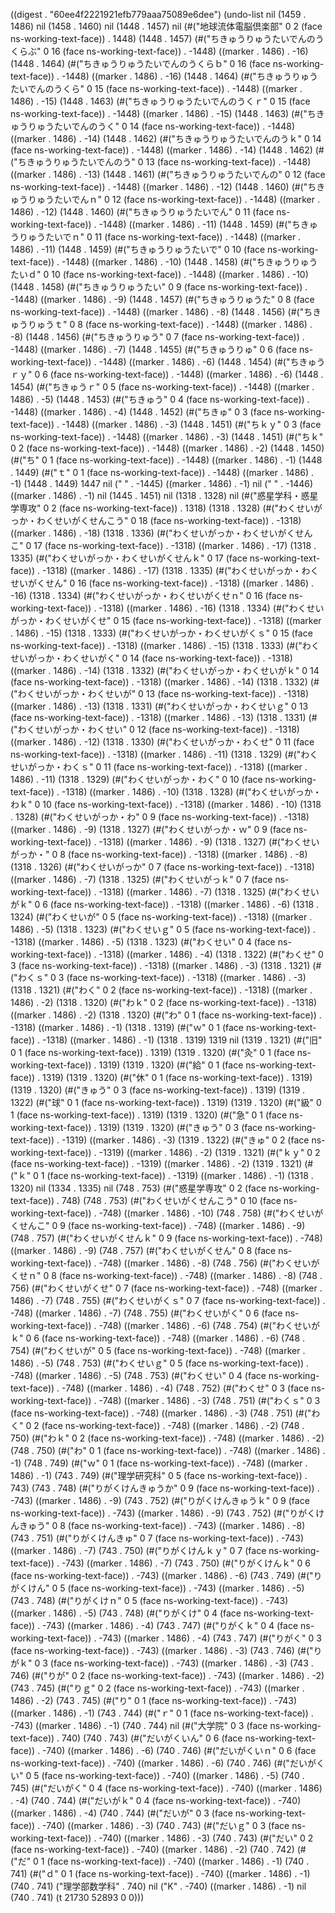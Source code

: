 
((digest . "60ee4f2221921efb779aaa75089e6dee") (undo-list nil (1459 . 1486) nil (1458 . 1460) nil (1448 . 1457) nil (#("地球流体電脳倶楽部" 0 2 (face ns-working-text-face)) . 1448) (1448 . 1457) (#("ちきゅうりゅうたいでんのうくらぶ" 0 16 (face ns-working-text-face)) . -1448) ((marker . 1486) . -16) (1448 . 1464) (#("ちきゅうりゅうたいでんのうくらｂ" 0 16 (face ns-working-text-face)) . -1448) ((marker . 1486) . -16) (1448 . 1464) (#("ちきゅうりゅうたいでんのうくら" 0 15 (face ns-working-text-face)) . -1448) ((marker . 1486) . -15) (1448 . 1463) (#("ちきゅうりゅうたいでんのうくｒ" 0 15 (face ns-working-text-face)) . -1448) ((marker . 1486) . -15) (1448 . 1463) (#("ちきゅうりゅうたいでんのうく" 0 14 (face ns-working-text-face)) . -1448) ((marker . 1486) . -14) (1448 . 1462) (#("ちきゅうりゅうたいでんのうｋ" 0 14 (face ns-working-text-face)) . -1448) ((marker . 1486) . -14) (1448 . 1462) (#("ちきゅうりゅうたいでんのう" 0 13 (face ns-working-text-face)) . -1448) ((marker . 1486) . -13) (1448 . 1461) (#("ちきゅうりゅうたいでんの" 0 12 (face ns-working-text-face)) . -1448) ((marker . 1486) . -12) (1448 . 1460) (#("ちきゅうりゅうたいでんｎ" 0 12 (face ns-working-text-face)) . -1448) ((marker . 1486) . -12) (1448 . 1460) (#("ちきゅうりゅうたいでん" 0 11 (face ns-working-text-face)) . -1448) ((marker . 1486) . -11) (1448 . 1459) (#("ちきゅうりゅうたいでｎ" 0 11 (face ns-working-text-face)) . -1448) ((marker . 1486) . -11) (1448 . 1459) (#("ちきゅうりゅうたいで" 0 10 (face ns-working-text-face)) . -1448) ((marker . 1486) . -10) (1448 . 1458) (#("ちきゅうりゅうたいｄ" 0 10 (face ns-working-text-face)) . -1448) ((marker . 1486) . -10) (1448 . 1458) (#("ちきゅうりゅうたい" 0 9 (face ns-working-text-face)) . -1448) ((marker . 1486) . -9) (1448 . 1457) (#("ちきゅうりゅうた" 0 8 (face ns-working-text-face)) . -1448) ((marker . 1486) . -8) (1448 . 1456) (#("ちきゅうりゅうｔ" 0 8 (face ns-working-text-face)) . -1448) ((marker . 1486) . -8) (1448 . 1456) (#("ちきゅうりゅう" 0 7 (face ns-working-text-face)) . -1448) ((marker . 1486) . -7) (1448 . 1455) (#("ちきゅうりゅ" 0 6 (face ns-working-text-face)) . -1448) ((marker . 1486) . -6) (1448 . 1454) (#("ちきゅうｒｙ" 0 6 (face ns-working-text-face)) . -1448) ((marker . 1486) . -6) (1448 . 1454) (#("ちきゅうｒ" 0 5 (face ns-working-text-face)) . -1448) ((marker . 1486) . -5) (1448 . 1453) (#("ちきゅう" 0 4 (face ns-working-text-face)) . -1448) ((marker . 1486) . -4) (1448 . 1452) (#("ちきゅ" 0 3 (face ns-working-text-face)) . -1448) ((marker . 1486) . -3) (1448 . 1451) (#("ちｋｙ" 0 3 (face ns-working-text-face)) . -1448) ((marker . 1486) . -3) (1448 . 1451) (#("ちｋ" 0 2 (face ns-working-text-face)) . -1448) ((marker . 1486) . -2) (1448 . 1450) (#("ち" 0 1 (face ns-working-text-face)) . -1448) ((marker . 1486) . -1) (1448 . 1449) (#("ｔ" 0 1 (face ns-working-text-face)) . -1448) ((marker . 1486) . -1) (1448 . 1449) 1447 nil (" " . -1445) ((marker . 1486) . -1) nil (" " . -1446) ((marker . 1486) . -1) nil (1445 . 1451) nil (1318 . 1328) nil (#("惑星学科・惑星学専攻" 0 2 (face ns-working-text-face)) . 1318) (1318 . 1328) (#("わくせいがっか・わくせいがくせんこう" 0 18 (face ns-working-text-face)) . -1318) ((marker . 1486) . -18) (1318 . 1336) (#("わくせいがっか・わくせいがくせんこ" 0 17 (face ns-working-text-face)) . -1318) ((marker . 1486) . -17) (1318 . 1335) (#("わくせいがっか・わくせいがくせんｋ" 0 17 (face ns-working-text-face)) . -1318) ((marker . 1486) . -17) (1318 . 1335) (#("わくせいがっか・わくせいがくせん" 0 16 (face ns-working-text-face)) . -1318) ((marker . 1486) . -16) (1318 . 1334) (#("わくせいがっか・わくせいがくせｎ" 0 16 (face ns-working-text-face)) . -1318) ((marker . 1486) . -16) (1318 . 1334) (#("わくせいがっか・わくせいがくせ" 0 15 (face ns-working-text-face)) . -1318) ((marker . 1486) . -15) (1318 . 1333) (#("わくせいがっか・わくせいがくｓ" 0 15 (face ns-working-text-face)) . -1318) ((marker . 1486) . -15) (1318 . 1333) (#("わくせいがっか・わくせいがく" 0 14 (face ns-working-text-face)) . -1318) ((marker . 1486) . -14) (1318 . 1332) (#("わくせいがっか・わくせいがｋ" 0 14 (face ns-working-text-face)) . -1318) ((marker . 1486) . -14) (1318 . 1332) (#("わくせいがっか・わくせいが" 0 13 (face ns-working-text-face)) . -1318) ((marker . 1486) . -13) (1318 . 1331) (#("わくせいがっか・わくせいｇ" 0 13 (face ns-working-text-face)) . -1318) ((marker . 1486) . -13) (1318 . 1331) (#("わくせいがっか・わくせい" 0 12 (face ns-working-text-face)) . -1318) ((marker . 1486) . -12) (1318 . 1330) (#("わくせいがっか・わくせ" 0 11 (face ns-working-text-face)) . -1318) ((marker . 1486) . -11) (1318 . 1329) (#("わくせいがっか・わくｓ" 0 11 (face ns-working-text-face)) . -1318) ((marker . 1486) . -11) (1318 . 1329) (#("わくせいがっか・わく" 0 10 (face ns-working-text-face)) . -1318) ((marker . 1486) . -10) (1318 . 1328) (#("わくせいがっか・わｋ" 0 10 (face ns-working-text-face)) . -1318) ((marker . 1486) . -10) (1318 . 1328) (#("わくせいがっか・わ" 0 9 (face ns-working-text-face)) . -1318) ((marker . 1486) . -9) (1318 . 1327) (#("わくせいがっか・ｗ" 0 9 (face ns-working-text-face)) . -1318) ((marker . 1486) . -9) (1318 . 1327) (#("わくせいがっか・" 0 8 (face ns-working-text-face)) . -1318) ((marker . 1486) . -8) (1318 . 1326) (#("わくせいがっか" 0 7 (face ns-working-text-face)) . -1318) ((marker . 1486) . -7) (1318 . 1325) (#("わくせいがっｋ" 0 7 (face ns-working-text-face)) . -1318) ((marker . 1486) . -7) (1318 . 1325) (#("わくせいがｋ" 0 6 (face ns-working-text-face)) . -1318) ((marker . 1486) . -6) (1318 . 1324) (#("わくせいが" 0 5 (face ns-working-text-face)) . -1318) ((marker . 1486) . -5) (1318 . 1323) (#("わくせいｇ" 0 5 (face ns-working-text-face)) . -1318) ((marker . 1486) . -5) (1318 . 1323) (#("わくせい" 0 4 (face ns-working-text-face)) . -1318) ((marker . 1486) . -4) (1318 . 1322) (#("わくせ" 0 3 (face ns-working-text-face)) . -1318) ((marker . 1486) . -3) (1318 . 1321) (#("わくｓ" 0 3 (face ns-working-text-face)) . -1318) ((marker . 1486) . -3) (1318 . 1321) (#("わく" 0 2 (face ns-working-text-face)) . -1318) ((marker . 1486) . -2) (1318 . 1320) (#("わｋ" 0 2 (face ns-working-text-face)) . -1318) ((marker . 1486) . -2) (1318 . 1320) (#("わ" 0 1 (face ns-working-text-face)) . -1318) ((marker . 1486) . -1) (1318 . 1319) (#("ｗ" 0 1 (face ns-working-text-face)) . -1318) ((marker . 1486) . -1) (1318 . 1319) 1319 nil (1319 . 1321) (#("旧" 0 1 (face ns-working-text-face)) . 1319) (1319 . 1320) (#("灸" 0 1 (face ns-working-text-face)) . 1319) (1319 . 1320) (#("給" 0 1 (face ns-working-text-face)) . 1319) (1319 . 1320) (#("休" 0 1 (face ns-working-text-face)) . 1319) (1319 . 1320) (#("きゅう" 0 3 (face ns-working-text-face)) . 1319) (1319 . 1322) (#("球" 0 1 (face ns-working-text-face)) . 1319) (1319 . 1320) (#("級" 0 1 (face ns-working-text-face)) . 1319) (1319 . 1320) (#("急" 0 1 (face ns-working-text-face)) . 1319) (1319 . 1320) (#("きゅう" 0 3 (face ns-working-text-face)) . -1319) ((marker . 1486) . -3) (1319 . 1322) (#("きゅ" 0 2 (face ns-working-text-face)) . -1319) ((marker . 1486) . -2) (1319 . 1321) (#("ｋｙ" 0 2 (face ns-working-text-face)) . -1319) ((marker . 1486) . -2) (1319 . 1321) (#("ｋ" 0 1 (face ns-working-text-face)) . -1319) ((marker . 1486) . -1) (1318 . 1320) nil (1334 . 1335) nil (748 . 753) (#("惑星学専攻" 0 2 (face ns-working-text-face)) . 748) (748 . 753) (#("わくせいがくせんこう" 0 10 (face ns-working-text-face)) . -748) ((marker . 1486) . -10) (748 . 758) (#("わくせいがくせんこ" 0 9 (face ns-working-text-face)) . -748) ((marker . 1486) . -9) (748 . 757) (#("わくせいがくせんｋ" 0 9 (face ns-working-text-face)) . -748) ((marker . 1486) . -9) (748 . 757) (#("わくせいがくせん" 0 8 (face ns-working-text-face)) . -748) ((marker . 1486) . -8) (748 . 756) (#("わくせいがくせｎ" 0 8 (face ns-working-text-face)) . -748) ((marker . 1486) . -8) (748 . 756) (#("わくせいがくせ" 0 7 (face ns-working-text-face)) . -748) ((marker . 1486) . -7) (748 . 755) (#("わくせいがくｓ" 0 7 (face ns-working-text-face)) . -748) ((marker . 1486) . -7) (748 . 755) (#("わくせいがく" 0 6 (face ns-working-text-face)) . -748) ((marker . 1486) . -6) (748 . 754) (#("わくせいがｋ" 0 6 (face ns-working-text-face)) . -748) ((marker . 1486) . -6) (748 . 754) (#("わくせいが" 0 5 (face ns-working-text-face)) . -748) ((marker . 1486) . -5) (748 . 753) (#("わくせいｇ" 0 5 (face ns-working-text-face)) . -748) ((marker . 1486) . -5) (748 . 753) (#("わくせい" 0 4 (face ns-working-text-face)) . -748) ((marker . 1486) . -4) (748 . 752) (#("わくせ" 0 3 (face ns-working-text-face)) . -748) ((marker . 1486) . -3) (748 . 751) (#("わくｓ" 0 3 (face ns-working-text-face)) . -748) ((marker . 1486) . -3) (748 . 751) (#("わく" 0 2 (face ns-working-text-face)) . -748) ((marker . 1486) . -2) (748 . 750) (#("わｋ" 0 2 (face ns-working-text-face)) . -748) ((marker . 1486) . -2) (748 . 750) (#("わ" 0 1 (face ns-working-text-face)) . -748) ((marker . 1486) . -1) (748 . 749) (#("ｗ" 0 1 (face ns-working-text-face)) . -748) ((marker . 1486) . -1) (743 . 749) (#("理学研究科" 0 5 (face ns-working-text-face)) . 743) (743 . 748) (#("りがくけんきゅうか" 0 9 (face ns-working-text-face)) . -743) ((marker . 1486) . -9) (743 . 752) (#("りがくけんきゅうｋ" 0 9 (face ns-working-text-face)) . -743) ((marker . 1486) . -9) (743 . 752) (#("りがくけんきゅう" 0 8 (face ns-working-text-face)) . -743) ((marker . 1486) . -8) (743 . 751) (#("りがくけんきゅ" 0 7 (face ns-working-text-face)) . -743) ((marker . 1486) . -7) (743 . 750) (#("りがくけんｋｙ" 0 7 (face ns-working-text-face)) . -743) ((marker . 1486) . -7) (743 . 750) (#("りがくけんｋ" 0 6 (face ns-working-text-face)) . -743) ((marker . 1486) . -6) (743 . 749) (#("りがくけん" 0 5 (face ns-working-text-face)) . -743) ((marker . 1486) . -5) (743 . 748) (#("りがくけｎ" 0 5 (face ns-working-text-face)) . -743) ((marker . 1486) . -5) (743 . 748) (#("りがくけ" 0 4 (face ns-working-text-face)) . -743) ((marker . 1486) . -4) (743 . 747) (#("りがくｋ" 0 4 (face ns-working-text-face)) . -743) ((marker . 1486) . -4) (743 . 747) (#("りがく" 0 3 (face ns-working-text-face)) . -743) ((marker . 1486) . -3) (743 . 746) (#("りがｋ" 0 3 (face ns-working-text-face)) . -743) ((marker . 1486) . -3) (743 . 746) (#("りが" 0 2 (face ns-working-text-face)) . -743) ((marker . 1486) . -2) (743 . 745) (#("りｇ" 0 2 (face ns-working-text-face)) . -743) ((marker . 1486) . -2) (743 . 745) (#("り" 0 1 (face ns-working-text-face)) . -743) ((marker . 1486) . -1) (743 . 744) (#("ｒ" 0 1 (face ns-working-text-face)) . -743) ((marker . 1486) . -1) (740 . 744) nil (#("大学院" 0 3 (face ns-working-text-face)) . 740) (740 . 743) (#("だいがくいん" 0 6 (face ns-working-text-face)) . -740) ((marker . 1486) . -6) (740 . 746) (#("だいがくいｎ" 0 6 (face ns-working-text-face)) . -740) ((marker . 1486) . -6) (740 . 746) (#("だいがくい" 0 5 (face ns-working-text-face)) . -740) ((marker . 1486) . -5) (740 . 745) (#("だいがく" 0 4 (face ns-working-text-face)) . -740) ((marker . 1486) . -4) (740 . 744) (#("だいがｋ" 0 4 (face ns-working-text-face)) . -740) ((marker . 1486) . -4) (740 . 744) (#("だいが" 0 3 (face ns-working-text-face)) . -740) ((marker . 1486) . -3) (740 . 743) (#("だいｇ" 0 3 (face ns-working-text-face)) . -740) ((marker . 1486) . -3) (740 . 743) (#("だい" 0 2 (face ns-working-text-face)) . -740) ((marker . 1486) . -2) (740 . 742) (#("だ" 0 1 (face ns-working-text-face)) . -740) ((marker . 1486) . -1) (740 . 741) (#("ｄ" 0 1 (face ns-working-text-face)) . -740) ((marker . 1486) . -1) (740 . 741) ("理学部数学科" . 740) nil ("K" . -740) ((marker . 1486) . -1) nil (740 . 741) (t 21730 52893 0 0)))
